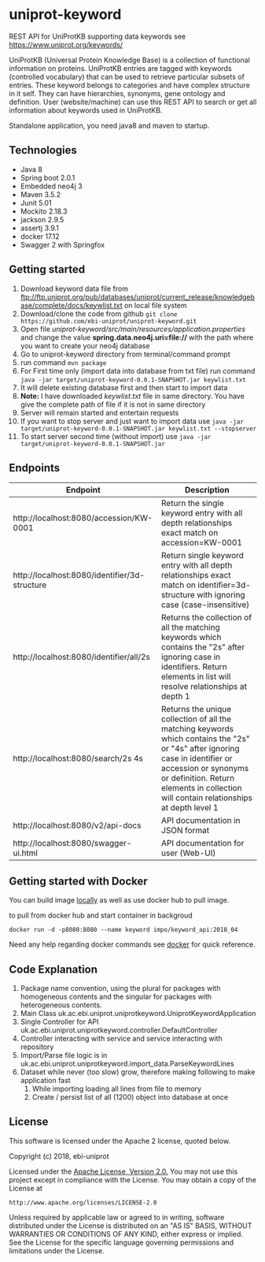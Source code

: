 # uniprot-keyword
REST API for UniProtKB supporting data keywords see https://www.uniprot.org/keywords/

UniProtKB (Universal Protein Knowledge Base) is a collection of functional information on proteins. UniProtKB entries are tagged with keywords (controlled vocabulary) that can be used to retrieve particular subsets of entries. These keyword belongs to categories and have complex structure in it self. They can have hierarchies, synonyms, gene ontology and definition. User (website/machine) can use this REST API to search or get all information about keywords used in UniProtKB.

Standalone application, you need java8 and maven to startup.

## Technologies
* Java 8
* Spring boot 2.0.1
* Embedded neo4j 3
* Maven 3.5.2
* Junit 5.01
* Mockito 2.18.3
* jackson 2.9.5
* assertj 3.9.1
* docker 17.12
* Swagger 2 with Springfox

## Getting started
1. Download keyword data file from ftp://ftp.uniprot.org/pub/databases/uniprot/current_release/knowledgebase/complete/docs/keywlist.txt on local file system
1. Download/clone the code from github `git clone https://github.com/ebi-uniprot/uniprot-keyword.git`
1. Open file *uniprot-keyword/src/main/resources/application.properties* and change the value **spring.data.neo4j.uri=file://** with the path where you want to create your neo4j database 
1. Go to uniprot-keyword directory from terminal/command prompt
1. run command `mvn package`
1. For First time only (import data into database from txt file) run command `java -jar target/uniprot-keyword-0.0.1-SNAPSHOT.jar keywlist.txt`
  1. It will delete existing database first and then start to import data
  1. **Note:** I have downloaded *keywlist.txt* file in same directory. You have give the complete path of file if it is not in same directory
  1. Server will remain started and entertain requests
  1. If you want to stop server and just want to import data use `java -jar target/uniprot-keyword-0.0.1-SNAPSHOT.jar keywlist.txt --stopserver`
1. To start server second time (without import) use `java -jar target/uniprot-keyword-0.0.1-SNAPSHOT.jar`

## Endpoints
Endpoint | Description
-------- | -----------
http://localhost:8080/accession/KW-0001 | Return the single keyword entry with all depth relationships exact match on accession=KW-0001
http://localhost:8080/identifier/3d-structure | Return single keyword entry with all depth relationships exact match on identifier=3d-structure with ignoring case (case-insensitive)
http://localhost:8080/identifier/all/2s | Returns the collection of all the matching keywords which contains the "2s" after ignoring case in identifiers. Return elements in list will resolve relationships at depth 1
http://localhost:8080/search/2s 4s | Returns the unique collection of all the matching keywords which contains the "2s" or "4s" after ignoring case in identifier or accession or synonyms or definition. Return elements in collection will contain relationships at depth level 1
http://localhost:8080/v2/api-docs | API documentation in JSON format
http://localhost:8080/swagger-ui.html | API documentation for user (Web-UI)

## Getting started with Docker
You can build image [locally](docker) as well as use docker hub to pull image.

to pull from docker hub and start container in backgroud
```
docker run -d -p8080:8080 --name keyword impo/keyword_api:2018_04
```
Need any help regarding docker commands see [docker](https://github.com/rizwan-ishtiaq/wiki/blob/master/commands/docker.txt) for quick reference.

## Code Explanation
1. Package name convention, using the plural for packages with homogeneous contents and the singular for packages with heterogeneous contents.
1. Main Class uk.ac.ebi.uniprot.uniprotkeyword.UniprotKeywordApplication
1. Single Controller for API uk.ac.ebi.uniprot.uniprotkeyword.controller.DefaultController
1. Controller interacting with service and service interacting with repository
1. Import/Parse file logic is in uk.ac.ebi.uniprot.uniprotkeyword.import_data.ParseKeywordLines
1. Dataset while never (too slow) grow, therefore making following to make application fast
   1. While importing loading all lines from file to memory
   1. Create / persist list of all (1200) object into database at once

## License
This software is licensed under the Apache 2 license, quoted below.

Copyright (c) 2018, ebi-uniprot

Licensed under the [Apache License, Version 2.0.](LICENSE) You may not
use this project except in compliance with the License. You may obtain a copy of
the License at

    http://www.apache.org/licenses/LICENSE-2.0

Unless required by applicable law or agreed to in writing, software
distributed under the License is distributed on an "AS IS" BASIS, WITHOUT
WARRANTIES OR CONDITIONS OF ANY KIND, either express or implied. See the
License for the specific language governing permissions and limitations under
the License.
